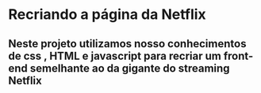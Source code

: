 # Recriando a página da Netflix 
Neste projeto utilizamos nosso conhecimentos de css , HTML e javascript para recriar um front-end semelhante ao da gigante do streaming Netflix
-